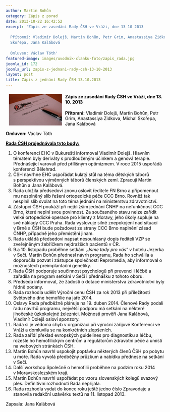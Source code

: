 ```yaml
---
author: Martin Bohůn
category: Zápis z porad
date: 2013-10-22 16:42:52
excerpt: 'Zápis ze zasedání Rady ČSH ve Vráži, dne 13 10 2013

  Přítomni: Vladimír Dolejš, Martin Bohůn, Petr Grim, Anastassiya Zidkova, Michal
  Skořepa, Jana Kalábová

  Omluven: Václav Tóth'
featured-image: images/uvodnik-clanku-foto/zapis_rada.jpg
joomla_id: 172
joomla_url: zapis-z-jednani-rady-csh-13-10-2013
layout: post
title: Zápis z jednání Rady ČSH 13.10.2013
---
```


<h4><strong><img src="images/uvodnik-clanku-foto/zapis_rada.jpg" border="0" width="168" height="100" style="float: left; margin-left: 10px; margin-right: 10px;" /></strong><span style="color: #000000;">Zápis ze zasedání Rady ČSH ve Vráži, dne 13. 10. 2013</span></h4>
<p><span style="color: #000000;"><strong>Přítomni:</strong> Vladimír Dolejš, Martin Bohůn, Petr Grim, Anastassiya Zidkova, Michal Skořepa, Jana Kalábová</span></p>
<p><span style="color: #000000;"><span style="color: #000000;"><strong>Omluven:</strong> Václav Tóth</span></span></p>

<p><span style="text-decoration: underline; color: #000000;"><strong>Rada ČSH projednávala tyto body:</strong></span></p>
<ol>
<li><span style="color: #000000;"> O konferenci EHC v Bukurešti informoval Vladimír Dolejš. Hlavním tématem byly deriváty s prodlouženým účinkem a genová terapie. Přednášející varovali před přílišným optimizmem. V roce 2015 uspořádá konferenci Bělehrad.</span></li>
<li><span style="color: #000000;">ČSH navrhne EHC uspořádat kulatý stůl na téma dětských táborů s perspektivou výměnných táborů členských zemí. Zpracují Martin Bohůn a Jana Kalábová.</span></li>
<li><span style="color: #000000;">Rada uložila předsedovi znovu oslovit ředitele FN Brno a připomenout mu nesplněný slib řešení ortopedické péče CCC Brno. Rovněž tak nesplnil slib svolat na toto téma jednání na ministerstvu zdravotnictví.</span></li>
<li><span style="color: #000000;">Zástupci ČSH poukáží při nejbližším jednání ČNHP na nefunkčnost CCC Brno, které neplní svou povinnost. Za současného stavu nelze zařídit velké ortopedické operace pro klienty z Moravy, jeho úkoly supluje na své náklady CCC Praha. Rada vyslovuje silné znepokojení nad situací v Brně a ČSH bude požadovat ze strany CCC Brno naplnění zásad ČNHP, případně jeho přemístění jinam.</span></li>
<li><span style="color: #000000;">Rada ukládá předsedovi napsat nesouhlasný dopis řediteli VZP se zveřejněným žebříčkem nejdražších pacientů v ČR.</span></li>
<li><span style="color: #000000;">9.a 10. listopadu proběhne setkání „<em>Jsme tady pro vás“ </em>v hotelu Jezerka v Seči. Martin Bohůn přednesl návrh programu, Rada ho schválila a doporučila pozvat i zástupce společnosti Repromedia, aby informoval o možnostech preimplantační genetiky.</span></li>
<li><span style="color: #000000;">Rada ČSH podporuje součinnost psychologů při prevenci i léčbě a zařadila na program setkání v Seči i přednášku z tohoto oboru.</span></li>
<li><span style="color: #000000;">Předseda informoval, že žádosti o dotace ministerstva zdravotnictví byly řádně podány.</span></li>
<li><span style="color: #000000;">Rada rozhodla udělit Výroční cenu ČSH za rok 2013 při příležitosti Světového dne hemofilie na jaře 2014.</span></li>
<li><span style="color: #000000;">Oslavy Rada předběžně plánuje na 19. duben 2014. Členové Rady podali řadu návrhů programu, největší podporu má setkání na některé jihočeské úzkokolejné železnici. Možnosti prověří Jana Kalábová, Vladimír Dolejš osloví sponzory.</span></li>
<li><span style="color: #000000;">Rada si je vědoma chyb v organizaci při výroční zářijové Konferenci ve Vráži a domluvila se na konkrétních zlepšeních.  </span></li>
<li><span style="color: #000000;">Rada zařídí překlad evropských guidelines pro diagnostiku a léčbu, rozešle ho hemofilickým centrům a regulátorům zdravotní péče a umístí na webových stránkách ČSH.</span></li>
<li><span style="color: #000000;">Martin Bohůn navrhl uspokojit poptávku některých členů ČSH po pobytu u moře. Rada vyvolá předběžný průzkum a nabídku přednese na setkání v Seči.</span></li>
<li><span style="color: #000000;">Další workshop Společně o hemofilii proběhne na podzim roku 2014 v Moravskoslezském kraji.</span></li>
<li><span style="color: #000000;">Martin Bohůn navrhl uspořádat po vzoru slovenských kolegů svazový ples. Definitivní rozhodnutí Rada nepřijala.</span></li>
<li><span style="color: #000000;">Rada rozhodla vydat do konce roku ještě jedno číslo Zpravodaje a stanovila redakční uzávěrku textů na 11. listopad 2013.</span></li>
</ol>
<p><span style="color: #000000;">Zapsala: Jana Kalábová</span></p>